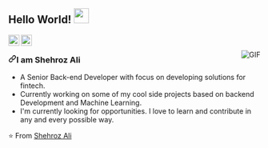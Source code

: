 ## Hello World! <img src="https://raw.githubusercontent.com/iampavangandhi/iampavangandhi/master/gifs/Hi.gif" width="30px"></h2>
<a href="https://www.linkedin.com/in/syed-muhammad-shehroz-ali/" rel="nofollow">
  <img align="left" alt="Shehroz's Linkdein" width="22px" src="https://camo.githubusercontent.com/d659d2bac00c01b42bffbae84bdc121e828b8fecd5b4949ffa2575f5d9e4a371/68747470733a2f2f63646e2e6a7364656c6976722e6e65742f6e706d2f73696d706c652d69636f6e734076332f69636f6e732f6c696e6b6564696e2e737667" data-canonical-src="https://cdn.jsdelivr.net/npm/simple-icons@v3/icons/linkedin.svg" style="max-width:100%;">
</a>
<a href="https://github.com/ShehrozAli77">
  <img align="left" alt="Ajay's Github" width="22px" src="https://camo.githubusercontent.com/5f5cadad3e06f6dd96c64d4025e219856ae6f923799bc8ea4e628013de25724a/68747470733a2f2f63646e2e6a7364656c6976722e6e65742f6e706d2f73696d706c652d69636f6e734076332f69636f6e732f6769746875622e737667" data-canonical-src="https://cdn.jsdelivr.net/npm/simple-icons@v3/icons/github.svg" style="max-width:100%;">
</a>
<br>
<p><a target="_blank" rel="noopener noreferrer" href="https://camo.githubusercontent.com/f96fe25b150c6d62d6ff99b9f21006595c8cd757a24ebddf9d158297337cf6d1/68747470733a2f2f6d656469612e67697068792e636f6d2f6d656469612f31334867774773584630616947592f67697068792e676966"><img align="right" alt="GIF" src="https://camo.githubusercontent.com/f96fe25b150c6d62d6ff99b9f21006595c8cd757a24ebddf9d158297337cf6d1/68747470733a2f2f6d656469612e67697068792e636f6d2f6d656469612f31334867774773584630616947592f67697068792e676966" data-canonical-src="https://media.giphy.com/media/13HgwGsXF0aiGY/giphy.gif" style="max-width:100%;"></a></p>
<h3><a id="user-content-i-am-ajay-singh-khalsa" class="anchor" aria-hidden="true" href="#i-am-ajay-singh-khalsa"><svg class="octicon octicon-link" viewBox="0 0 16 16" version="1.1" width="16" height="16" aria-hidden="true"><path fill-rule="evenodd" d="M7.775 3.275a.75.75 0 001.06 1.06l1.25-1.25a2 2 0 112.83 2.83l-2.5 2.5a2 2 0 01-2.83 0 .75.75 0 00-1.06 1.06 3.5 3.5 0 004.95 0l2.5-2.5a3.5 3.5 0 00-4.95-4.95l-1.25 1.25zm-4.69 9.64a2 2 0 010-2.83l2.5-2.5a2 2 0 012.83 0 .75.75 0 001.06-1.06 3.5 3.5 0 00-4.95 0l-2.5 2.5a3.5 3.5 0 004.95 4.95l1.25-1.25a.75.75 0 00-1.06-1.06l-1.25 1.25a2 2 0 01-2.83 0z"></path></svg></a>I am Shehroz Ali</h3>
<ul>
<!-- <li>An ML &amp; Open Source enthusiast.</li> -->
<li>A Senior Back-end Developer with focus on developing solutions for fintech.</li>
<li>Currently working on some of my cool side projects based on backend Development and Machine Learning.</li>
<li>I'm currently looking for opportunities. I love to learn and contribute in any and every possible way.</li>
</ul>
<p><g-emoji class="g-emoji" alias="star" fallback-src="https://github.githubassets.com/images/icons/emoji/unicode/2b50.png">⭐️</g-emoji> From <a href="https://github.com/ShehrozAli77">Shehroz Ali</a></p>
</article>
  </div>


  </readme-toc>

